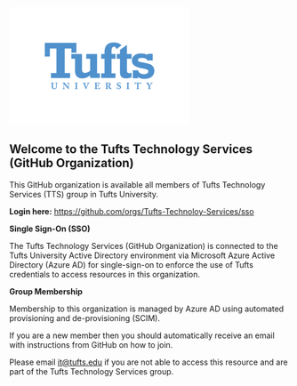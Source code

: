 ![Tufts Logo](https://github.com/TTS-Test/.github/blob/main/Tufts_univ_blue_small.png)
## Welcome to the Tufts Technology Services (GitHub Organization)

This GitHub organization is available all members of Tufts Technology Services (TTS) group in Tufts University.

**Login here:** https://github.com/orgs/Tufts-Technoloy-Services/sso


**Single Sign-On (SSO)**

The Tufts Technology Services (GitHub Organization) is connected to the Tufts University Active Directory environment via Microsoft Azure Active Directory (Azure AD) for single-sign-on to enforce the use of Tufts credentials to access resources in this organization.

**Group Membership**

Membership to this organization is managed by Azure AD using automated provisioning and de-provisioning (SCIM). 

If you are a new member then you should automatically receive an email with instructions from GitHub on how to join.

Please email it@tufts.edu if you are not able to access this resource and are part of the Tufts Technology Services group.
<!--

**Here are some ideas to get you started:**

🙋‍♀️ A short introduction - what is your organization all about?
🌈 Contribution guidelines - how can the community get involved?
👩‍💻 Useful resources - where can the community find your docs? Is there anything else the community should know?
🍿 Fun facts - what does your team eat for breakfast?
🧙 Remember, you can do mighty things with the power of [Markdown](https://docs.github.com/github/writing-on-github/getting-started-with-writing-and-formatting-on-github/basic-writing-and-formatting-syntax)
-->
